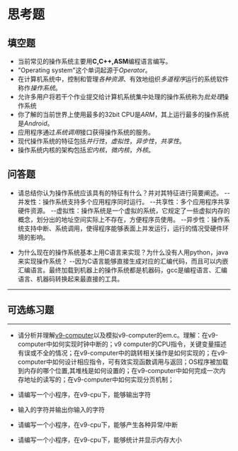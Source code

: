 # 思考题

## 填空题

* 当前常见的操作系统主要用**C,C++,ASM**编程语言编写。
* "Operating system"这个单词起源于*Operator*。
* 在计算机系统中，控制和管理*各种资源*、有效地组织*多道程序*运行的系统软件称作*操作系统*。
* 允许多用户将若干个作业提交给计算机系统集中处理的操作系统称为*批处理*操作系统
* 你了解的当前世界上使用最多的32bit CPU是*ARM*，其上运行最多的操作系统是*Android*。
* 应用程序通过*系统调用*接口获得操作系统的服务。
* 现代操作系统的特征包括*并行性*，*虚拟性*，*异步性*，*共享性*。
* 操作系统内核的架构包括*宏内核*，*微内核*，*外核*。


## 问答题

- 请总结你认为操作系统应该具有的特征有什么？并对其特征进行简要阐述。
	--并发性：操作系统支持多个应用程序同时运行。
	--共享性：多个应用程序共享硬件资源。
	--虚拟性：操作系统是一个虚拟的系统，它规定了一些虚拟内存的概念，划分出的地址空间实际上不存在，方便程序员使用。
	--异步性：操作系统支持中断、系统调用，使得程序能够表面上并发运行，运行的情况受硬件环境的影响。

- 为什么现在的操作系统基本上用C语言来实现？为什么没有人用python，java来实现操作系统？
	--因为C语言能够直接生成对应的汇编代码，而且可以内嵌汇编语言。最终加载到机器上的操作系统都是机器码，gcc是编程语言、汇编语言、机器码转换起来最直接的工具。
---

## 可选练习题

---

- 请分析并理解[v9\-computer](https://github.com/chyyuu/os_tutorial_lab/blob/master/v9_computer/docs/v9_computer.md)以及模拟v9\-computer的em.c。理解：在v9\-computer中如何实现时钟中断的；v9 computer的CPU指令，关键变量描述有误或不全的情况；在v9\-computer中的跳转相关操作是如何实现的；在v9\-computer中如何设计相应指令，可有效实现函数调用与返回；OS程序被加载到内存的哪个位置,其堆栈是如何设置的；在v9\-computer中如何完成一次内存地址的读写的；在v9\-computer中如何实现分页机制；


- 请编写一个小程序，在v9-cpu下，能够输出字符


- 输入的字符并输出你输入的字符


- 请编写一个小程序，在v9-cpu下，能够产生各种异常/中断


- 请编写一个小程序，在v9-cpu下，能够统计并显示内存大小
